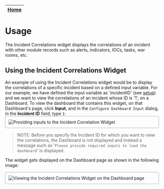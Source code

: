| [Home](../README.md) |
|--------------------------------------------|

# Usage

The Incident Correlations widget displays the correlations of an incident with other module records such as alerts, indicators, IOCs, tasks, war rooms, etc.

## Using the Incident Correlations Widget

An example of using the Incident Correlations widget would be to display the correlations of a specific incident based on a defined input variable. For our example, we have defined the input variable as 'incidentID' (see [setup](setup.md)) and we want to view the correlations of an incident whose ID is '1', on a Dashboard. To view the dashboard that contains this widget, on that Dashboard's page, click **Input**, and in the `Configure Dashboard Input` dialog, in the **Incident ID** field, type `1`:  
<img src="https://raw.githubusercontent.com/fortinet-fortisoar/widget-incident-correlations/release/2.1.0/docs/media/incident_correlations_inputs.png" alt="Providing inputs to the Incident Correlation Widget" style="border: 1px solid #A9A9A9; border-radius: 4px; padding: 10px; display: block; margin-left: auto; margin-right: auto;">

> NOTE: Before you specify the Incident ID for which you want to view the correlations, the Dashboard is not displayed and instead a message such as '`Please provide required inputs to load the dashboard`' is displayed.

The widget gets displayed on the Dashboard page as shown in the following image:

<img src="https://raw.githubusercontent.com/fortinet-fortisoar/widget-incident-correlations/release/2.1.0/docs/media/incident_correlations_view.png" alt="Viewing the Incident Correlations Widget on the Dashboard page" style="border: 1px solid #A9A9A9; border-radius: 4px; padding: 10px; display: block; margin-left: auto; margin-right: auto;">
